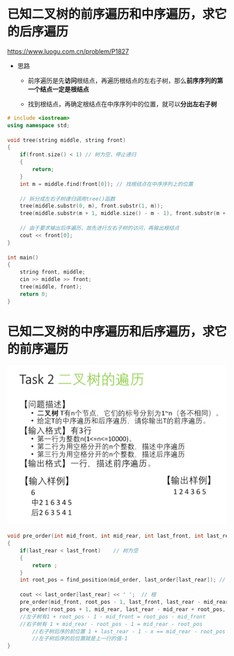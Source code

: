 # 已知二叉树的前序遍历和中序遍历，求它的后序遍历
<https://www.luogu.com.cn/problem/P1827>

* 思路
    * 前序遍历是先**访问**根结点，再遍历根结点的左右子树，那么**前序序列的第一个结点一定是根结点**

    * 找到根结点，再确定根结点在中序序列中的位置，就可以**分出左右子树**

```cpp
# include <iostream>
using namespace std;

void tree(string middle, string front)
{
    if(front.size() < 1) // 树为空，停止递归
    {
        return;
    }
    int m = middle.find(front[0]); // 找根结点在中序序列上的位置
    
    // 拆分成左右子树递归调用tree()函数
    tree(middle.substr(0, m), front.substr(1, m)); 
    tree(middle.substr(m + 1, middle.size() - m - 1), front.substr(m + 1, middle.size() - m - 1));
    
    // 由于要求输出后序遍历，故先进行左右子树的访问，再输出根结点
    cout << front[0];
}

int main()
{
    string front, middle;
    cin >> middle >> front;
    tree(middle, front);
    return 0;
}
```

# 已知二叉树的中序遍历和后序遍历，求它的前序遍历

![Alt text](image-695.png)

```cpp
void pre_order(int mid_front, int mid_rear, int last_front, int last_rear)
{
    if(last_rear < last_front)    // 树为空
    {
        return ;
    }
    int root_pos = find_position(mid_order, last_order[last_rear]); // 根结点在中序序列上的位置
    
    cout << last_order[last_rear] << ' ';  // 根 
    pre_order(mid_front, root_pos - 1, last_front, last_rear - mid_rear + root_pos - 1);    // 左
    pre_order(root_pos + 1, mid_rear, last_rear - mid_rear + root_pos, last_rear - 1);      // 右
    //左子树有1 + root_pos - 1 - mid_front = root_pos - mid_front
    //右子树有 1 + mid_rear - root_pos - 1 = mid_rear - root_pos
        //右子树后序的前位置 1 + last_rear - 1 - x == mid_rear - root_pos   ->  x = last_rear - mid_rear + root_pos
        //左子树后序的后位置就是上一行的值-1
}
```
